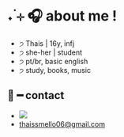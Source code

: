 # ˖ ࣪⊹ 🎧 about me !
- ੭ Thais | 16y, infj
- ੭ she-her | student
- ੭ pt/br, basic english
- ੭ study, books, music

## 💭 ━ contact
- ![](https://img.shields.io/badge/Gmail-D14836?style=for-the-badge&logo=gmail&logoColor=white)
- thaissmello06@gmail.com
